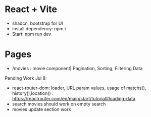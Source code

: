 # React + Vite

- shadcn, bootstrap for UI
- install dependency: npm i
- Start: npm run dev

# Pages

- /movies : movie component| Pagination, Sorting, Filtering Data

Pending Work Jul 8:
- react-router-dom: loader, URL param values, usage of matchs(), history(),location() : https://reactrouter.com/en/main/start/tutorial#loading-data
- search movies should work on empty search
- movies update section work
